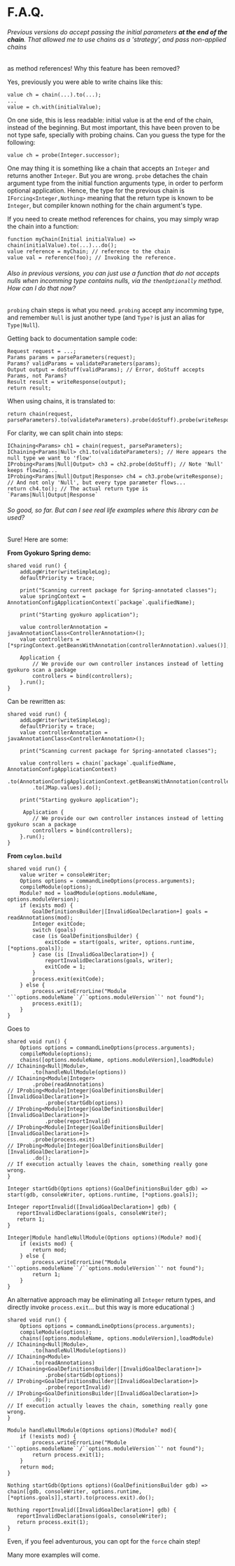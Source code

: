 # F.A.Q.

###### Previous versions do accept passing the initial parameters **at the end of the chain**. That allowed me to use chains as a 'strategy', and pass non-applied chains
as method references! Why this feature has been removed?

Yes, previously you were able to write chains like this:
```
value ch = chain(...).to(...);
...
value = ch.with(initialValue);
```
On one side, this is less readable: initial value is at the end of the chain, instead of the beginning.
But most important, this have been proven to be not type safe, specially with probing chains.
Can you guess the type for the following:
```
value ch = probe(Integer.successor);
```
One may thing it is something like a chain that accepts an `Integer` and returns another `Integer`. But you are wrong.
`probe` detaches the chain argument type from the initial function arguments type, in order to perform optional application.
Hence, the type for the previous chain is `IForcing<Integer,Nothing>` meaning that the return type is known to be `Integer`, but compiler
known nothing for the chain argument's type.

If you need to create method references for chains, you may simply wrap the chain into a function:
  ```
  function myChain(Initial initialValue) => chain(initialValue).to(...)...do();
  value reference = myChain; // reference to the chain
  value val = reference(foo); // Invoking the reference.
  ```

###### Also in previous versions, you can just use a function that do not accepts nulls when incomming type contains nulls, via the `thenOptionally` method. How can I do that now?
`probing` chain steps is what you need.
`probing` accept any incomming type, and remember `Null` is just another type (and `Type?` is just an alias for `Type|Null`).

Getting back to documentation sample code:
```
Request request = ...;
Params params = parseParameters(request);
Params? validParams = validateParameters(params);
Output output = doStuff(validParams); // Error, doStuff accepts Params, not Params?
Result result = writeResponse(output);
return result;
```
When using chains, it is translated to:
```
return chain(request, parseParameters).to(validateParameters).probe(doStuff).probe(writeResponse).do()
```
For clarity, we can split chain into steps:
```
IChaining<Params> ch1 = chain(request, parseParameters);
IChaining<Params|Null> ch1.to(validateParameters); // Here appears the null type we want to 'flow'
IProbing<Params|Null|Output> ch3 = ch2.probe(doStuff); // Note 'Null' keeps flowing...
IProbing<Params|Null|Output|Response> ch4 = ch3.probe(writeResponse); // And not only 'Null', but every type parameter flows...
return ch4.to(); // The actual return type is `Params|Null|Output|Response`
```


###### So good, so far. But can I see real life examples where this library can be used?
Sure! Here are some:

**From Gyokuro Spring demo:**
```
shared void run() {
    addLogWriter(writeSimpleLog);
    defaultPriority = trace;

    print("Scanning current package for Spring-annotated classes");
    value springContext = AnnotationConfigApplicationContext(`package`.qualifiedName);

    print("Starting gyokuro application");

    value controllerAnnotation = javaAnnotationClass<ControllerAnnotation>();
    value controllers = [*springContext.getBeansWithAnnotation(controllerAnnotation).values()];

    Application {
        // We provide our own controller instances instead of letting gyokuro scan a package
        controllers = bind(controllers);
    }.run();
}
```
Can be rewritten as:
```
shared void run() {
    addLogWriter(writeSimpleLog);
    defaultPriority = trace;
    value controllerAnnotation = javaAnnotationClass<ControllerAnnotation>();

    print("Scanning current package for Spring-annotated classes");

    value controllers = chain(`package`.qualifiedName, AnnotationConfigApplicationContext)
        .to(AnnotationConfigApplicationContext.getBeansWithAnnotation(controllerAnnotation))
        .to(JMap.values).do();

    print("Starting gyokuro application");

     Application {
        // We provide our own controller instances instead of letting gyokuro scan a package
        controllers = bind(controllers);
    }.run();
}

```


**From `ceylon.build`**
```
shared void run() {
    value writer = consoleWriter;
    Options options = commandLineOptions(process.arguments);
    compileModule(options);
    Module? mod = loadModule(options.moduleName, options.moduleVersion);
    if (exists mod) {
        GoalDefinitionsBuilder|[InvalidGoalDeclaration+] goals = readAnnotations(mod);
        Integer exitCode;
        switch (goals)
        case (is GoalDefinitionsBuilder) {
            exitCode = start(goals, writer, options.runtime, [*options.goals]);
        } case (is [InvalidGoalDeclaration+]) {
            reportInvalidDeclarations(goals, writer);
            exitCode = 1;
        }
        process.exit(exitCode);
    } else {
        process.writeErrorLine("Module '``options.moduleName``/``options.moduleVersion``' not found");
        process.exit(1);
    }
}
```
Goes to
```
shared void run() {
    Options options = commandLineOptions(process.arguments);
    compileModule(options);
    chains([options.moduleName, options.moduleVersion],loadModule)      // IChaining<Null|Module>,
        .to(handleNullModule(options))                                  // IChaining<Module|Integer>
        .probe(readAnnotations)                                         // IProbing<Module|Integer|GoalDefinitionsBuilder|[InvalidGoalDeclaration+]>
            .probe(startGdb(options))                                   // IProbing<Module|Integer|GoalDefinitionsBuilder|[InvalidGoalDeclaration+]>
            .probe(reportInvalid)                                       // IProbing<Module|Integer|GoalDefinitionsBuilder|[InvalidGoalDeclaration+]>
        .probe(process.exit)                                            // IProbing<Module|Integer|GoalDefinitionsBuilder|[InvalidGoalDeclaration+]>
        .do();                                                          // If execution actually leaves the chain, something really gone wrong.
}

Integer startGdb(Options options)(GoalDefinitionsBuilder gdb) => start(gdb, consoleWriter, options.runtime, [*options.goals]);

Integer reportInvalid([InvalidGoalDeclaration+] gdb) {
   reportInvalidDeclarations(goals, consoleWriter);
   return 1;
}

Integer|Module handleNullModule(Options options)(Module? mod){
    if (exists mod) {
        return mod;
    } else {
        process.writeErrorLine("Module '``options.moduleName``/``options.moduleVersion``' not found");
        return 1;
    }
}
```
An alternative approach may be eliminating all `Integer` return types, and directly invoke `process.exit`... but this way is more educational :)
```
shared void run() {
    Options options = commandLineOptions(process.arguments);
    compileModule(options);
    chains([options.moduleName, options.moduleVersion],loadModule)      // IChaining<Null|Module>,
        .to(handleNullModule(options))                                  // IChaining<Module>
        .to(readAnnotations)                                            // IChaining<GoalDefinitionsBuilder|[InvalidGoalDeclaration+]>
            .probe(startGdb(options))                                   // IProbing<GoalDefinitionsBuilder|[InvalidGoalDeclaration+]>
            .probe(reportInvalid)                                       // IProbing<GoalDefinitionsBuilder|[InvalidGoalDeclaration+]>
        .do();                                                          // If execution actually leaves the chain, something really gone wrong.
}

Module handleNullModule(Options options)(Module? mod){
    if (!exists mod) {
        process.writeErrorLine("Module '``options.moduleName``/``options.moduleVersion``' not found");
        return process.exit(1);
    }
    return mod;
}

Nothing startGdb(Options options)(GoalDefinitionsBuilder gdb) => chain([gdb, consoleWriter, options.runtime, [*options.goals]],start).to(process.exit).do();

Nothing reportInvalid([InvalidGoalDeclaration+] gdb) {
   reportInvalidDeclarations(goals, consoleWriter);
   return process.exit(1);
}
```

Even, if you feel adventurous, you can opt for the `force` chain step!

Many more examples will come.
